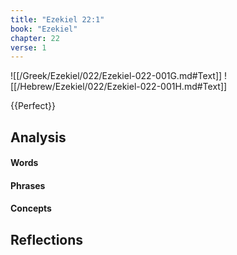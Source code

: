 ```yaml
---
title: "Ezekiel 22:1"
book: "Ezekiel"
chapter: 22
verse: 1
---
```

![[/Greek/Ezekiel/022/Ezekiel-022-001G.md#Text]]
![[/Hebrew/Ezekiel/022/Ezekiel-022-001H.md#Text]]

{{Perfect}}

## Analysis

#### Words

#### Phrases

#### Concepts

## Reflections

